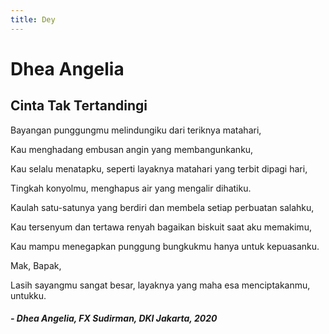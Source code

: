```yaml
---
title: Dey
---
```


# Dhea Angelia

## Cinta Tak Tertandingi

Bayangan punggungmu melindungiku dari teriknya matahari,

Kau menghadang embusan angin yang membangunkanku,

Kau selalu menatapku, seperti layaknya matahari yang terbit dipagi hari,

Tingkah konyolmu, menghapus air yang mengalir dihatiku.

Kaulah satu-satunya yang berdiri dan membela setiap perbuatan salahku,

Kau tersenyum dan tertawa renyah bagaikan biskuit saat aku memakimu,

Kau mampu menegapkan punggung bungkukmu hanya untuk kepuasanku.

Mak, Bapak,

Lasih sayangmu sangat besar, layaknya yang maha esa menciptakanmu, untukku.

##### _- Dhea Angelia, FX Sudirman, DKI Jakarta, 2020_
